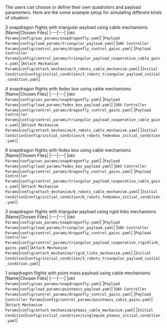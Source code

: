 The users can choose or define their own quadrotors and payload paramerters. Here are the some example setup for simulating different kinds of situation: 

3 snapdragon flights with triangular payload using cable mechanisms
|Name|Chosen Files|
|---|---|
|`UAV Params`|`config/uav_params/snapdragonfly.yaml`|
|`Payload Params`|`config/load_params/triangular_payload.yaml`|
|`UAV Controller Params`|`config/control_params/dragonfly_control_gains.yaml`|
|`Payload Controller Params`|`config/control_params/triangular_payload_cooperative_cable_gains.yaml`|
|`Attach Mechanism Params`|`config/attach_mechanism/3_robots_cable_mechanism.yaml`|
|`Initial Condition`|`config/initial_condition/3_robots_triangular_payload_initial_condition.yaml`|

4 snapdragon flights with fedex box using cable mechanisms
|Name|Chosen Files|
|---|---|
|`UAV Params`|`config/uav_params/snapdragonfly.yaml`|
|`Payload Params`|`config/load_params/fedex_box_payload.yaml`|
|`UAV Controller Params`|`config/control_params/dragonfly_control_gains.yaml`|
|`Payload Controller Params`|`config/control_params/triangular_payload_cooperative_cable_gains.yaml`|
|`Attach Mechanism Params`|`config/attach_mechanism/4_robots_cable_mechanism.yaml`|
|`Initial Condition`|`config/initial_condition/4_robots_fedexbox_initial_condition.yaml`|

6 snapdragon flights with fedex box using cable mechanisms
|Name|Chosen Files|
|---|---|
|`UAV Params`|`config/uav_params/snapdragonfly.yaml`|
|`Payload Params`|`config/load_params/fedex_box_payload.yaml`|
|`UAV Controller Params`|`config/control_params/dragonfly_control_gains.yaml`|
|`Payload Controller Params`|`config/control_params/triangular_payload_cooperative_cable_gains.yaml`|
|`Attach Mechanism Params`|`config/attach_mechanism/6_robots_cable_mechanism.yaml`|
|`Initial Condition`|`config/initial_condition/6_robots_fedexbox_initial_condition.yaml`|

3 snapdragon flights with triangular payload using rigid links mechanisms
|Name|Chosen Files|
|---|---|
|`UAV Params`|`config/uav_params/snapdragonfly.yaml`|
|`Payload Params`|`config/load_params/triangular_payload.yaml`|
|`UAV Controller Params`|`config/control_params/dragonfly_control_gains.yaml`|
|`Payload Controller Params`|`config/control_params/triangular_payload_cooperative_rigidlink_gains.yaml`|
|`Attach Mechanism Params`|`config/attach_mechanism/rigid_links_mechanism.yaml`|
|`Initial Condition`|`config/initial_condition/3_robots_triangular_payload_initial_condition.yaml`|

1 snapdragon flights with point-mass payload using cable mechanisms
|Name|Chosen Files|
|---|---|
|`UAV Params`|`config/uav_params/snapdragonfly.yaml`|
|`Payload Params`|`config/load_params/pointmass_payload.yaml`|
|`UAV Controller Params`|`config/control_params/dragonfly_control_gains.yaml`|
|`Payload Controller Params`|`config/control_params/pointmass_cable_gains.yaml`|
|`Attach Mechanism Params`|`config/attach_mechanism/ptmass_cable_mechanism.yaml`|
|`Initial Condition`|`config/initial_condition/singlequad_ptmass_initial_condition.yaml`|



